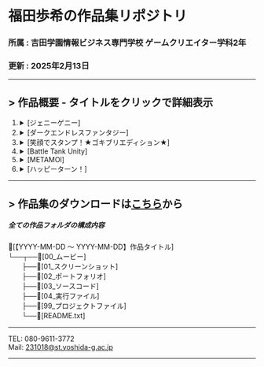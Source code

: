 # 福田歩希の作品集リポジトリ
### 所属 : 吉田学園情報ビジネス専門学校 ゲームクリエイター学科2年
### 更新 : 2025年2月13日

-------------------------------------------------------------------------------------------------------------------------------------

## > 作品概要 - タイトルをクリックで詳細表示
1. <details><summary>[ジェニーゲニー]</summary>説明を追加予定</details>
1. <details><summary>[ダークエンドレスファンタジー]</summary>説明を追加予定</details>
1. <details><summary>[笑顔でスタンプ！★ゴキブリエディション★]</summary>説明を追加予定</details>
1. <details><summary>[Battle Tank Unity]</summary>説明を追加予定</details>
1. <details><summary>[METAMOl]</summary>説明を追加予定</details>
1. <details><summary>[ハッピーターン！]</summary>説明を追加予定</details>

-------------------------------------------------------------------------------------------------------------------------------------
## > 作品集のダウンロードは[こちら](https://github.com/AYUKIAYUKIAYUKI/CyberCreaters_2026_AyukiFukuda/releases/tag/Test "プレイはこちらから")から
##### 全ての作品フォルダの構成内容
📁[【YYYY-MM-DD ～ YYYY-MM-DD】作品タイトル]  
└──┬──📁[00_ムービー]  
　　├──📁[01_スクリーンショット]  
　　├──📁[02_ポートフォリオ]  
　　├──📁[03_ソースコード]  
　　├──📁[04_実行ファイル]  
　　├──📁[99_プロジェクトファイル]  
　　└──📄[README.txt]

-------------------------------------------------------------------------------------------------------------------------------------
TEL: 080-9611-3772  
Mail: 231018@st.yoshida-g.ac.jp

-------------------------------------------------------------------------------------------------------------------------------------
